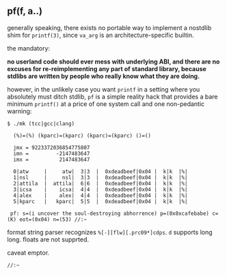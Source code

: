 ## pf(f, a..)

generally speaking, there exists no portable way to implement a nostdlib
shim for `printf(3)`, since `va_arg` is an architecture-specific
builtin.

the mandatory:

**no userland code should ever mess with underlying ABI, and there are
no excuses for re-reimplementing any part of standard library, because
stdlibs are written by people who really know what they are doing.**

however, in the unlikely case you want `printf` in a setting where you 
absolutely must ditch stdlib, `pf` is a simple reality hack that provides
a bare minimum `printf()` at a price of one system call and one non-pedantic 
warning:

```
$ ./mk (tcc|gcc|clang)

  (%)=(%) (kparc)=(kparc) (kparc)=(kparc) ()=()

  jmx = 9223372036854775807
  imn =         -2147483647
  imx =          2147483647

  0|atw     |     atw|  3|3  |  0xdeadbeef|0x04 |  k|k  |%|
  1|nsl     |     nsl|  3|3  |  0xdeadbeef|0x04 |  k|k  |%|
  2|attila  |  attila|  6|6  |  0xdeadbeef|0x04 |  k|k  |%|
  3|icsa    |    icsa|  4|4  |  0xdeadbeef|0x04 |  k|k  |%|
  4|alex    |    alex|  4|4  |  0xdeadbeef|0x04 |  k|k  |%|
  5|kparc   |   kparc|  5|5  |  0xdeadbeef|0x04 |  k|k  |%|

 pf: s=(i uncover the soul-destroying abhorrence) p=(0x0xcafebabe) c=(K) eot=(0x04) n=(53) //:~
```

format string parser recognizes `%[-][flw][.prc09*]cdps`. `d` supports long long. floats are not supprted.


caveat emptor.


`//:~`
